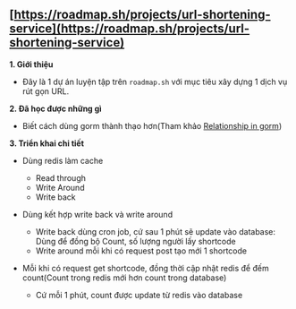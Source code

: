 ## [https://roadmap.sh/projects/url-shortening-service](https://roadmap.sh/projects/url-shortening-service)

**1. Giới thiệu**

- Đây là 1 dự án luyện tập trên `roadmap.sh` với mục tiêu xây dựng 1 dịch vụ rút gọn URL.

**2. Đã học được những gì**

- Biết cách dùng gorm thành thạo hơn(Tham khảo [Relationship in gorm](https://github.com/harranali/gorm-relationships-examples/tree/main/has-one))

**3. Triển khai chi tiết**

- Dùng redis làm cache

  - Read through
  - Write Around
  - Write back

- Dùng kết hợp write back và write around

  - Write back dùng cron job, cứ sau 1 phút sẽ update vào database: Dùng để đồng bộ Count, số lượng người lấy shortcode
  - Write around mỗi khi có request post tạo mới 1 shortcode

- Mỗi khi có request get shortcode, đồng thời cập nhật redis để đếm count(Count trong redis mới hơn count trong database)
  - Cứ mỗi 1 phút, count được update từ redis vào database
